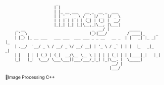                            _ 
                          | | 
                          | |_ __ ___   __ _  __ _  ___  
                          | | '_ ` _ \ / _` |/ _` |/ _ \
                          | | | | | | | (_| | (_| |  __/
                          |_|_| |_| |_|\__,_|\__, |\___|
         _ __                              _  __/ |         _____
        | '_ \                            (_)|___/         / ____|_     _ 
        | |_) |_ __ ___   ___ ___  ___ ___ _ _ __   __ _  | |   _| |_ _| |_
        | .__/  '__/ _ \ / __/ _ \/ __/ __| | '_ \ / _` | | |  |_   _|_   _|
        | |   | | | (_) | (_|  __/\__ \__ \ | | | | (_| | | |____|_|   |_|
        |_|   |_|  \___/ \___\___||___/___/_|_| |_|\__, |  \_____|
                                                    __/ |
                                                   |___/
:art:Image Processing C++
